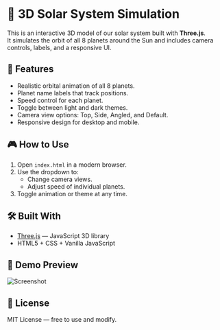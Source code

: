 # 🌌 3D Solar System Simulation

This is an interactive 3D model of our solar system built with **Three.js**.  
It simulates the orbit of all 8 planets around the Sun and includes camera controls, labels, and a responsive UI.

## 🚀 Features

- Realistic orbital animation of all 8 planets.
- Planet name labels that track positions.
- Speed control for each planet.
- Toggle between light and dark themes.
- Camera view options: Top, Side, Angled, and Default.
- Responsive design for desktop and mobile.

## 🎮 How to Use

1. Open `index.html` in a modern browser.
2. Use the dropdown to:
   - Change camera views.
   - Adjust speed of individual planets.
3. Toggle animation or theme at any time.

## 🛠️ Built With

- [Three.js](https://threejs.org/) — JavaScript 3D library
- HTML5 + CSS + Vanilla JavaScript

## 📸 Demo Preview

![Screenshot](screenshot.png) <!-- Optional: add a screenshot image -->

## 📄 License

MIT License — free to use and modify.
